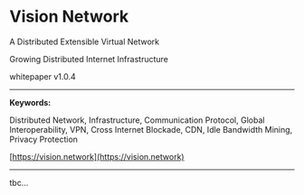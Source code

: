 # Vision Network

A Distributed Extensible Virtual Network

Growing Distributed Internet Infrastructure

whitepaper v1.0.4

---

**Keywords:**

Distributed Network, Infrastructure, Communication Protocol, Global Interoperability, VPN, Cross Internet Blockade, CDN, Idle Bandwidth Mining, Privacy Protection

[https://vision.network](https://vision.network)

---

tbc...
